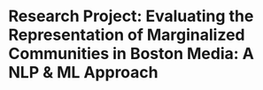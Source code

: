 # Research Project: Evaluating the Representation of Marginalized Communities in Boston Media: A NLP & ML Approach
